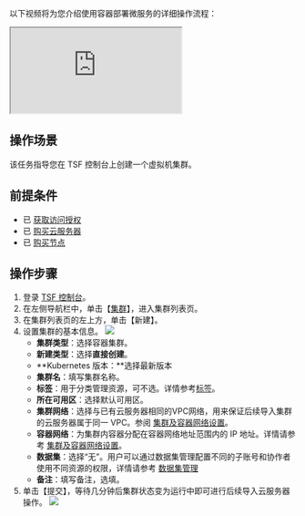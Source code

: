 以下视频将为您介绍使用容器部署微服务的详细操作流程：

<div class="doc-video-mod"><iframe src="https://cloud.tencent.com/edu/learning/quick-play/2039-24417?source=gw.doc.media&withPoster=1&notip=1"></iframe></div>



## 操作场景

该任务指导您在 TSF 控制台上创建一个虚拟机集群。

## 前提条件

- 已 [获取访问授权](https://cloud.tencent.com/document/product/649/16869)
- 已 [购买云服务器](https://buy.cloud.tencent.com/cvm)
- 已 [购买节点](https://cloud.tencent.com/document/product/649/44393)

## 操作步骤

1. 登录 [TSF 控制台](https://console.cloud.tencent.com/tsf/index)。
2. 在左侧导航栏中，单击【[集群](https://console.cloud.tencent.com/tsf/cluster?rid=1)】，进入集群列表页。
3. 在集群列表页的左上方，单击【新建】。
4. 设置集群的基本信息。
   ![](https://main.qcloudimg.com/raw/f8ac9e69b8ca9790b8d39e22aef9d0a8.png)
   - **集群类型**：选择容器集群。
   - **新建类型**：选择**直接创建**。
   - **Kubernetes 版本：**选择最新版本
   - **集群名**：填写集群名称。
   - **标签**：用于分类管理资源，可不选。详情参考[标签](https://cloud.tencent.com/document/product/649/53869)。
    - **所在可用区**：选择默认可用区。
    - **集群网络**：选择与已有云服务器相同的VPC网络，用来保证后续导入集群的云服务器属于同一 VPC。参阅 [集群及容器网络设置](https://cloud.tencent.com/document/product/649/16926)。
   - **容器网络**：为集群内容器分配在容器网络地址范围内的 IP 地址。详情请参考 [集群及容器网络设置](https://cloud.tencent.com/document/product/649/16926)。
   - **数据集**：选择“无”。用户可以通过数据集管理配置不同的子账号和协作者使用不同资源的权限，详情请参考 [数据集管理](https://cloud.tencent.com/document/product/649/38326)
   - **备注**：填写备注，选填。
5. 单击【提交】，等待几分钟后集群状态变为运行中即可进行后续导入云服务器操作。
   ![](https://main.qcloudimg.com/raw/6920022d5053f0e43ed006e93b9c3d7c.png)
